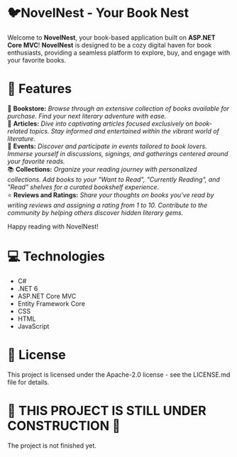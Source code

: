 # 🐦NovelNest - Your Book Nest
Welcome to **NovelNest**, your book-based application built on **ASP.NET Core MVC**! **NovelNest** is designed to be a cozy digital haven for book enthusiasts, providing a seamless platform to explore, buy, and engage with your favorite books.

# 📖 Features
🏪 **Bookstore:** *Browse through an extensive collection of books available for purchase. Find your next literary adventure with ease.* <br>
📄 **Articles:** *Dive into captivating articles focused exclusively on book-related topics. Stay informed and entertained within the vibrant world of literature.* <br>
📌 **Events:** *Discover and participate in events tailored to book lovers. Immerse yourself in discussions, signings, and gatherings centered around your favorite reads.* <br>
📚 **Collections:** *Organize your reading journey with personalized collections. Add books to your "Want to Read", "Currently Reading", and "Read" shelves for a curated bookshelf experience.* <br>
⭐ **Reviews and Ratings:** *Share your thoughts on books you've read by writing reviews and assigning a rating from 1 to 10. Contribute to the community by helping others discover hidden literary gems.* <br>

Happy reading with NovelNest!

# 💻 Technologies
- C#
- .NET 6
- ASP.NET Core MVC
- Entity Framework Core
- CSS
- HTML
- JavaScript

# 📄 License
This project is licensed under the Apache-2.0 license - see the LICENSE.md file for details.

# :construction: THIS PROJECT IS STILL UNDER CONSTRUCTION :construction:
The project is not finished yet.
